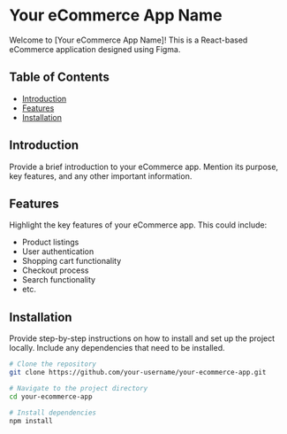 # Your eCommerce App Name

Welcome to [Your eCommerce App Name]! This is a React-based eCommerce application designed using Figma. 

## Table of Contents
- [Introduction](#introduction)
- [Features](#features)
- [Installation](#installation)
  
## Introduction

Provide a brief introduction to your eCommerce app. Mention its purpose, key features, and any other important information.

## Features

Highlight the key features of your eCommerce app. This could include:
- Product listings
- User authentication
- Shopping cart functionality
- Checkout process
- Search functionality
- etc.

## Installation

Provide step-by-step instructions on how to install and set up the project locally. Include any dependencies that need to be installed.

```bash
# Clone the repository
git clone https://github.com/your-username/your-ecommerce-app.git

# Navigate to the project directory
cd your-ecommerce-app

# Install dependencies
npm install
